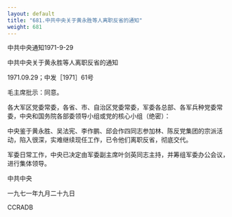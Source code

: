 ```yaml
---
layout: default
title: "681.中共中央关于黄永胜等人离职反省的通知"
weight: 681
---
```


中共中央通知1971-9-29

中共中央关于黄永胜等人离职反省的通知

1971.09.29；中发［1971］61号

毛主席批示：同意。

各大军区党委常委，各省、市、自治区党委常委，军委各总部、各军兵种党委常委，中央和国务院各部委领导小组或党的核心小组（绝密）：

中央鉴于黄永胜、吴法宪、李作鹏、邱会作四同志参加林、陈反党集团的宗派活动，陷入很深，实难继续现任工作，已令他们离职反省，彻底交代。

军委日常工作，中央已决定由军委副主席叶剑英同志主持，并筹组军委办公会议，进行集体领导。

中共中央

一九七一年九月二十九日

CCRADB

